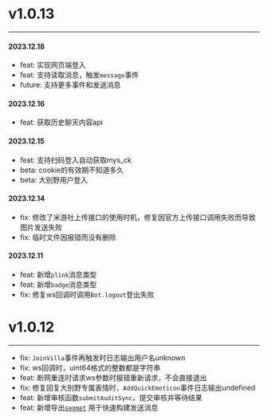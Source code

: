 # v1.0.13

***

#### 2023.12.18

* feat: 实现网页端登入
* feat: 支持读取消息，触发`message`事件
* future: 支持更多事件和发送消息

#### 2023.12.16

* feat: 获取历史聊天内容api

#### 2023.12.15

* feat: 支持扫码登入自动获取mys_ck
* beta: cookie的有效期不知道多久
* beta: 大别野用户登入

#### 2023.12.14

* fix: 修改了米游社上传接口的使用时机，修复因官方上传接口调用失败而导致图片发送失败
* fix: 临时文件因报错而没有删除

#### 2023.12.11

* feat: 新增`plink`消息类型
* feat: 新增`badge`消息类型
* fix: 修复ws回调时调用`Bot.logout`登出失败

# v1.0.12

***

* fix: `JoinVilla`事件再触发时日志输出用户名unknown
* fix: ws回调时，uint64格式的整数都是字符串
* feat: 断网重连时请求ws参数时报错重新请求，不会直接退出
* fix: 修复回复大别野专属表情时，`AddQuickEmoticon`事件日志输出undefined
* feat: 新增审核函数`submitAuditSync`，提交审核并等待结果
* feat: 新增导出[`segmet`](https://github.com/nk-ava/mysv/blob/main/lib/element.ts) 用于快速构建发送消息